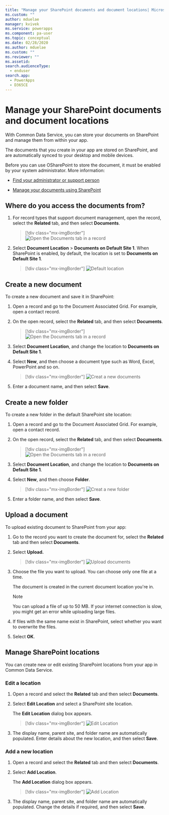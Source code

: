 ```yaml
---
title: "Manage your SharePoint documents and document locations| MicrosoftDocs"
ms.custom: ""
author: mduelae
manager: kvivek
ms.service: powerapps
ms.component: pa-user
ms.topic: conceptual
ms.date: 02/28/2020
ms.author: mduelae
ms.custom: ""
ms.reviewer: ""
ms.assetid: 
search.audienceType: 
  - enduser
search.app: 
  - PowerApps
  - D365CE
---
```

# Manage your SharePoint documents and document locations 

With Common Data Service, you can store your documents on SharePoint and manage them from within your app.

The documents that you create in your app are stored on SharePoint, and are automatically synced to your desktop and mobile devices.

Before you can use OSharePoint to store the document, it must be enabled by your system administrator. More information:

-   [Find your administrator or support person](find-admin.md)  

-   [Manage your documents using SharePoint](https://docs.microsoft.com/power-platform/admin/manage-documents-using-sharepoint)  

## Where do you access the documents from?

1. For record types that support document management, open the record, select the **Related** tab, and then select **Documents**.

   > [!div class="mx-imgBorder"]
   > ![Open the Documents tab in a record ](media/onedrive_nav.png "Open the Documents tab in a record")

2. Select **Document Location** > **Documents on Default Site 1**. When SharePoint is enabled, by default, the location is set to  **Documents on Default Site 1**.

   > [!div class="mx-imgBorder"]
   > ![Default location](media/sharepoint_defualtsite.png "Default location")


## Create a new document 

To create a new document and save it in SharePoint:

1. Open a record and go to the Document Associated Grid. For example, open a contact record.

2. On the open record, select the **Related** tab, and then select **Documents**.
 
    > [!div class="mx-imgBorder"]
    > ![Open the Documents tab in a record ](media/onedrive_nav.png "Open the Documents tab in a record")

2. Select **Document Location**, and change the location to **Documents on Default Site 1**.

3. Select **New**, and then choose a document type such as Word, Excel, PowerPoint and so on. 

    > [!div class="mx-imgBorder"]
    > ![Creat a new documents ](media/onedrive_new_doc.png "Creat a new documents ")

4. Enter a document name, and then select **Save**.  

## Create a new folder 

To create a new folder in the default SharePoint site location:

1. Open a record and go to the Document Associated Grid. For example, open a contact record.

2. On the open record, select the **Related** tab, and then select **Documents**.
 
    > [!div class="mx-imgBorder"]
    > ![Open the Documents tab in a record](media/onedrive_nav.png "Open the Documents tab in a record")

2. Select **Document Location**, and change the location to **Documents on Default Site 1**.

3. Select **New**, and then choose **Folder**.

    > [!div class="mx-imgBorder"]
    > ![Creat a new folder](media/Sharepoint_new_folder.png "Creat a new folder")
    
 4. Enter a folder name, and then select **Save**.  
 
 
 ## Upload a document

To upload existing document to SharePoint from your app:

1. Go to the record you want to create the document for, select the **Related** tab and then select **Documents**.
 
2. Select **Upload.**

   > [!div class="mx-imgBorder"]
   > ![Upload documents](media/upload_doc.png "Upload documents")

3. Choose the file you want to upload. You can choose only one file at a time.

   The document is created in the current document location you're in.

   > [!Note]
   > You can upload a file of up to 50 MB. If your internet connection is slow, you might get an error while uploading large files.

4. If files with the same name exist in SharePoint, select whether you want to overwrite the files.

5. Select **OK**.

## Manage SharePoint locations

You can create new or edit existing SharePoint locations from your app in Common Data Service.

### Edit a location

1. Open a record and select the **Related** tab and then select **Documents**.

2. Select **Edit Location** and select a SharePoint site location.

   The **Edit Location** dialog box appears.

   > [!div class="mx-imgBorder"]
   > ![Edit Location](media/edit_location.png "Edit Location")

3. The display name, parent site, and folder name are automatically populated. Enter details about the new location, and then select **Save**.

### Add a new location

1. Open a record and select the **Related** tab and then select **Documents**.
2. Select **Add Location**. 

   The **Add Location** dialog box appears.

   > [!div class="mx-imgBorder"]
   > ![Add Location](media/add_location.png "Add Location")

3. The display name, parent site, and folder name are automatically populated. Change the details if required, and then select **Save**.


